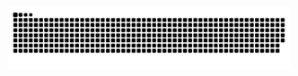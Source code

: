   
<!-- Grid Snake -->
<p align="center">
  <img  src="https://raw.githubusercontent.com/Elanza-48/Elanza-48/main/resources/img/github-contribution-grid-snake.svg"
    alt="example" />
</p>

<!---\
 edwin is a ✨ special ✨ repository because its `README.md` (this file) appears on your GitHub profile.
You can click the Preview link to take a look at your changes.
--->
